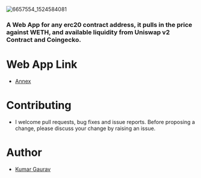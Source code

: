![6657554_1524584081](https://user-images.githubusercontent.com/42605321/93024023-aec0c500-f610-11ea-858e-2c68a7899f61.jpeg)


### A Web App  for any erc20 contract address, it pulls in the price against WETH, and available liquidity from Uniswap v2 Contract and Coingecko.

# Web App Link
- [Annex](http://annex-sfox.s3-website.ap-south-1.amazonaws.com/)

# Contributing

- I welcome pull requests, bug fixes and issue reports. Before proposing a change, please discuss your change by raising an issue.

# Author
- [Kumar Gaurav](https://www.linkedin.com/in/arkhaminferno/)
